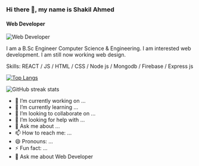 ### Hi there 👋, my name is Shakil Ahmed
#### Web Developer
![Web Developer](https://i.ibb.co/Sm3PYLD/photo-6314292723821166525-y.jpg)

I am a B.Sc Engineer Computer Science & Engineering. I am interested web development. I am still now working web design.

Skills: REACT / JS / HTML / CSS / Node js / Mongodb / Firebase / Express js

[![Top Langs](https://github-readme-stats.vercel.app/api/top-langs/?username=shakilahmedgit)](https://github.com/anuraghazra/github-readme-stats)

![GitHub streak stats](https://streak-stats.demolab.com/?user=shakilahmedgit)  


- 🔭 I’m currently working on ...
- 🌱 I’m currently learning ...
- 👯 I’m looking to collaborate on ...
- 🤔 I’m looking for help with ...
- 💬 Ask me about ...
- 📫 How to reach me: ...
- 😄 Pronouns: ...
- ⚡ Fun fact: ...
- 💬 Ask me about Web Developer  



